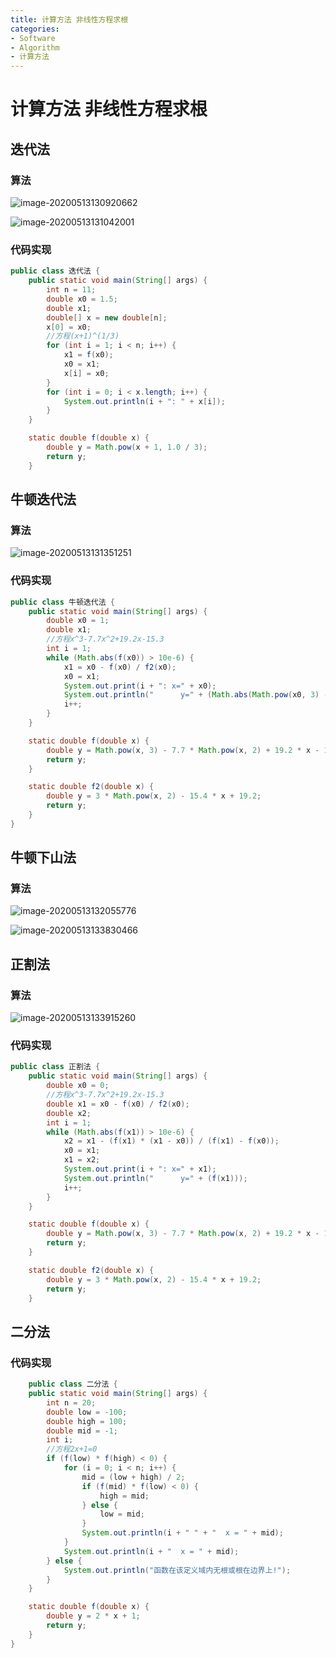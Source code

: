 ```yaml
---
title: 计算方法 非线性方程求根
categories:
- Software
- Algorithm
- 计算方法
---
```

# 计算方法 非线性方程求根

##  迭代法

### 算法

![image-20200513130920662](https://raw.githubusercontent.com/LuShan123888/Files/main/Pictures/2020-12-10-k9cpL2fx5XyJiPn.png)

![image-20200513131042001](https://raw.githubusercontent.com/LuShan123888/Files/main/Pictures/2020-12-10-ZpgCUDfRWTwq34h.png)

### 代码实现

```java
public class 迭代法 {
    public static void main(String[] args) {
        int n = 11;
        double x0 = 1.5;
        double x1;
        double[] x = new double[n];
        x[0] = x0;
        //方程(x+1)^(1/3)
        for (int i = 1; i < n; i++) {
            x1 = f(x0);
            x0 = x1;
            x[i] = x0;
        }
        for (int i = 0; i < x.length; i++) {
            System.out.println(i + ": " + x[i]);
        }
    }

    static double f(double x) {
        double y = Math.pow(x + 1, 1.0 / 3);
        return y;
    }
```

## 牛顿迭代法

### 算法

![image-20200513131351251](https://raw.githubusercontent.com/LuShan123888/Files/main/Pictures/2020-12-10-Cz2qtI5n4ivdHeK.png)

### 代码实现

```java
public class 牛顿迭代法 {
    public static void main(String[] args) {
        double x0 = 1;
        double x1;
        //方程x^3-7.7x^2+19.2x-15.3
        int i = 1;
        while (Math.abs(f(x0)) > 10e-6) {
            x1 = x0 - f(x0) / f2(x0);
            x0 = x1;
            System.out.print(i + ": x=" + x0);
            System.out.println("      y=" + (Math.abs(Math.pow(x0, 3) - 7.7 * Math.pow(x0, 2) + 19.2 * x0 - 15.3)));
            i++;
        }
    }

    static double f(double x) {
        double y = Math.pow(x, 3) - 7.7 * Math.pow(x, 2) + 19.2 * x - 15.3;
        return y;
    }

    static double f2(double x) {
        double y = 3 * Math.pow(x, 2) - 15.4 * x + 19.2;
        return y;
    }
}
```

## 牛顿下山法

### 算法

![image-20200513132055776](https://raw.githubusercontent.com/LuShan123888/Files/main/Pictures/2020-12-10-PRpnt5ukT3FWZSx.png)

![image-20200513133830466](https://raw.githubusercontent.com/LuShan123888/Files/main/Pictures/2020-12-10-mbcOQwUHfudqkJZ.png)

## 正割法

### 算法

![image-20200513133915260](https://raw.githubusercontent.com/LuShan123888/Files/main/Pictures/2020-12-10-2WIOvMpm61oLc5f.png)

### 代码实现

```java
public class 正割法 {
    public static void main(String[] args) {
        double x0 = 0;
        //方程x^3-7.7x^2+19.2x-15.3
        double x1 = x0 - f(x0) / f2(x0);
        double x2;
        int i = 1;
        while (Math.abs(f(x1)) > 10e-6) {
            x2 = x1 - (f(x1) * (x1 - x0)) / (f(x1) - f(x0));
            x0 = x1;
            x1 = x2;
            System.out.print(i + ": x=" + x1);
            System.out.println("      y=" + (f(x1)));
            i++;
        }
    }

    static double f(double x) {
        double y = Math.pow(x, 3) - 7.7 * Math.pow(x, 2) + 19.2 * x - 15.3;
        return y;
    }

    static double f2(double x) {
        double y = 3 * Math.pow(x, 2) - 15.4 * x + 19.2;
        return y;
    }
```

## 二分法

### 代码实现

```java
    public class 二分法 {
    public static void main(String[] args) {
        int n = 20;
        double low = -100;
        double high = 100;
        double mid = -1;
        int i;
        //方程2x+1=0
        if (f(low) * f(high) < 0) {
            for (i = 0; i < n; i++) {
                mid = (low + high) / 2;
                if (f(mid) * f(low) < 0) {
                    high = mid;
                } else {
                    low = mid;
                }
                System.out.println(i + " " + "  x = " + mid);
            }
            System.out.println(i + "  x = " + mid);
        } else {
            System.out.println("函数在该定义域内无根或根在边界上!");
        }
    }

    static double f(double x) {
        double y = 2 * x + 1;
        return y;
    }
}
```

